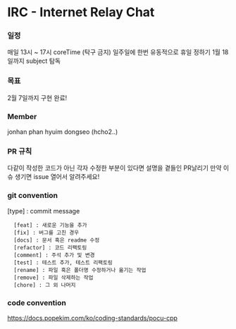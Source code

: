 # IRC - Internet Relay Chat

### 일정
매일 13시 ~ 17시 coreTime (탁구 금지)
일주일에 한번 유동적으로 휴일 정하기 
1월 18일까지 subject 탐독

### 목표
2월 7일까지 구현 완료!

### Member
jonhan
phan
hyuim
dongseo
(hcho2..)

### PR 규칙 
다같이 작성한 코드가 아닌 각자 수정한 부분이 있다면 설명을 곁들인 PR날리기
만약 이슈 생기면 issue 열어서 알려주세요!

### git convention
 [type] : commit message
```
  [feat] : 새로운 기능을 추가
  [fix] : 버그를 고친 경우
  [docs] : 문서 혹은 readme 수정
  [refactor] : 코드 리팩토링
  [comment] : 주석 추가 및 변경
  [test] : 테스트 추가, 테스트 리팩토링
  [rename] : 파일 혹은 폴더명 수정하거나 옮기는 작업
  [remove] : 파일 삭제하는 작업
  [chore] : 그 외 나머지
```
### code convention
https://docs.popekim.com/ko/coding-standards/pocu-cpp
